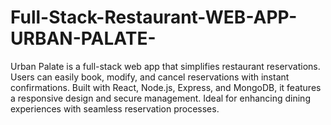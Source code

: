 # Full-Stack-Restaurant-WEB-APP-URBAN-PALATE-
Urban Palate is a full-stack web app that simplifies restaurant reservations. Users can easily book, modify, and cancel reservations with instant confirmations. Built with React, Node.js, Express, and MongoDB, it features a responsive design and secure management. Ideal for enhancing dining experiences with seamless reservation processes.
